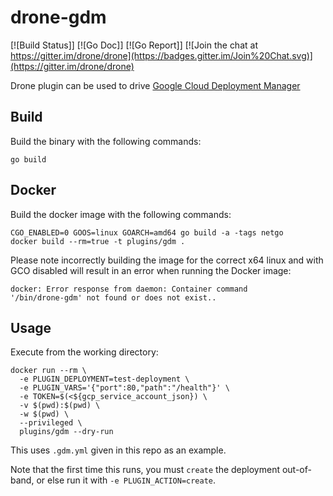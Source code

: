 # drone-gdm

[![Build Status]]
[![Go Doc]]
[![Go Report]]
[![Join the chat at https://gitter.im/drone/drone](https://badges.gitter.im/Join%20Chat.svg)](https://gitter.im/drone/drone)

Drone plugin can be used to drive [Google Cloud Deployment Manager](https://cloud.google.com/deployment-manager/)

## Build

Build the binary with the following commands:

```
go build
```

## Docker

Build the docker image with the following commands:

```
CGO_ENABLED=0 GOOS=linux GOARCH=amd64 go build -a -tags netgo
docker build --rm=true -t plugins/gdm .
```

Please note incorrectly building the image for the correct x64 linux and with
GCO disabled will result in an error when running the Docker image:

```
docker: Error response from daemon: Container command
'/bin/drone-gdm' not found or does not exist..
```

## Usage

Execute from the working directory:

```
docker run --rm \
  -e PLUGIN_DEPLOYMENT=test-deployment \
  -e PLUGIN_VARS='{"port":80,"path":"/health"}' \
  -e TOKEN=$(<${gcp_service_account_json}) \
  -v $(pwd):$(pwd) \
  -w $(pwd) \
  --privileged \
  plugins/gdm --dry-run
```

This uses `.gdm.yml` given in this repo as an example.

Note that the first time this runs, you must `create` the deployment out-of-band, or else run it with `-e PLUGIN_ACTION=create`.
